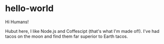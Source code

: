 # hello-world

Hi Humans!

Hubut here, I like Node.js and Coffescipt (that's what I'm made of!).
I've had tacos on the moon and find them far superior to Earth tacos.
